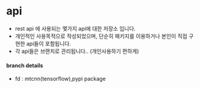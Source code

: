 # api

- rest api 에 사용되는 몇가지 api에 대한 저장소 입니다. 
- 개인적인 사용목적으로 작성되었으며, 단순히 패키지를 이용하거나 본인이 직접 구현한 api들이 포함됩니다. 
- 각 api들은 브랜치로 관리됩니다.. (개인사용하기 편하게) 

#### branch details 
- fd : mtcnn(tensorflow),pypi package
